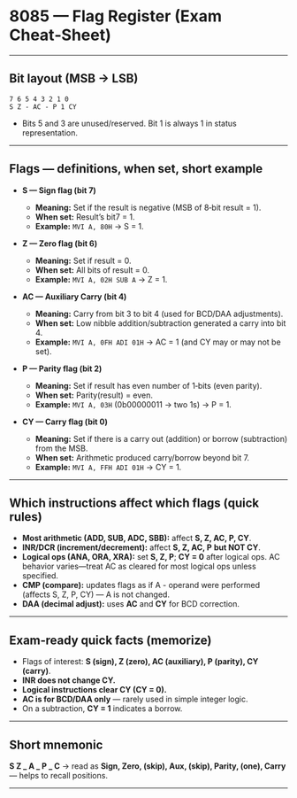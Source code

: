 # 8085 — Flag Register (Exam Cheat‑Sheet)
---

## Bit layout (MSB → LSB)
```
7 6 5 4 3 2 1 0
S Z - AC - P 1 CY
```

- Bits 5 and 3 are unused/reserved. Bit 1 is always 1 in status representation.

---

## Flags — definitions, when set, short example

- **S — Sign flag (bit 7)**
  - **Meaning:** Set if the result is negative (MSB of 8‑bit result = 1).
  - **When set:** Result’s bit7 = 1.
  - **Example:** `MVI A, 80H` → S = 1.

- **Z — Zero flag (bit 6)**
  - **Meaning:** Set if result = 0.
  - **When set:** All bits of result = 0.
  - **Example:** `MVI A, 02H
SUB A` → Z = 1.

- **AC — Auxiliary Carry (bit 4)**
  - **Meaning:** Carry from bit 3 to bit 4 (used for BCD/DAA adjustments).
  - **When set:** Low nibble addition/subtraction generated a carry into bit 4.
  - **Example:** `MVI A, 0FH
ADI 01H` → AC = 1 (and CY may or may not be set).

- **P — Parity flag (bit 2)**
  - **Meaning:** Set if result has even number of 1‑bits (even parity).
  - **When set:** Parity(result) = even.
  - **Example:** `MVI A, 03H` (0b00000011 → two 1s) → P = 1.

- **CY — Carry flag (bit 0)**
  - **Meaning:** Set if there is a carry out (addition) or borrow (subtraction) from the MSB.
  - **When set:** Arithmetic produced carry/borrow beyond bit 7.
  - **Example:** `MVI A, FFH
ADI 01H` → CY = 1.

---

## Which instructions affect which flags (quick rules)

- **Most arithmetic (ADD, SUB, ADC, SBB):** affect **S, Z, AC, P, CY**.
- **INR/DCR (increment/decrement):** affect **S, Z, AC, P** **but NOT CY**.
- **Logical ops (ANA, ORA, XRA):** set **S, Z, P**; **CY = 0** after logical ops. AC behavior varies—treat AC as cleared for most logical ops unless specified.
- **CMP (compare):** updates flags as if A - operand were performed (affects S, Z, P, CY) — A is not changed.
- **DAA (decimal adjust):** uses **AC** and **CY** for BCD correction.

---

## Exam‑ready quick facts (memorize)

- Flags of interest: **S (sign), Z (zero), AC (auxiliary), P (parity), CY (carry)**.
- **INR does not change CY.**
- **Logical instructions clear CY (CY = 0).**
- **AC is for BCD/DAA only** — rarely used in simple integer logic.
- On a subtraction, **CY = 1** indicates a borrow.

---

## Short mnemonic

**S Z _ A _ P _ C**  → read as **Sign, Zero, (skip), Aux, (skip), Parity, (one), Carry** — helps to recall positions.

---
